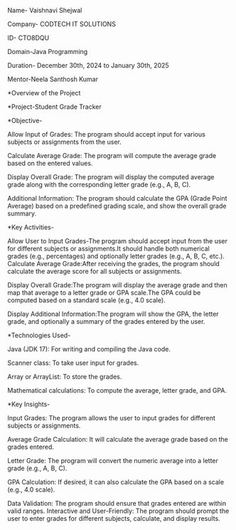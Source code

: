 Name- Vaishnavi Shejwal

Company- CODTECH IT SOLUTIONS

ID- CTO8DQU

Domain-Java Programming

Duration- December 30th, 2024 to January 30th, 2025

Mentor-Neela Santhosh Kumar


*Overview of the Project

*Project-Student Grade Tracker

*Objective-

Allow Input of Grades: The program should accept input for various subjects or assignments from the user.

Calculate Average Grade: The program will compute the average grade based on the entered values.

Display Overall Grade: The program will display the computed average grade along with the corresponding letter grade (e.g., A, B, C).

Additional Information: The program should calculate the GPA (Grade Point Average) based on a predefined grading scale, and show the overall grade summary.

*Key Activities-

Allow User to Input Grades-The program should accept input from the user for different subjects or assignments.It should handle both numerical grades (e.g., percentages) and optionally letter grades (e.g., A, B, C, etc.). 
Calculate Average Grade:After receiving the grades, the program should calculate the average score for all subjects or assignments.

Display Overall Grade:The program will display the average grade and then map that average to a letter grade or GPA scale.The GPA could be computed based on a standard scale (e.g., 4.0 scale).

Display Additional Information:The program will show the GPA, the letter grade, and optionally a summary of the grades entered by the user.

*Technologies Used-

Java (JDK 17): For writing and compiling the Java code.

Scanner class: To take user input for grades.

Array or ArrayList: To store the grades.

Mathematical calculations: To compute the average, letter grade, and GPA.

*Key Insights-

Input Grades: The program allows the user to input grades for different subjects or assignments.

Average Grade Calculation: It will calculate the average grade based on the grades entered.

Letter Grade: The program will convert the numeric average into a letter grade (e.g., A, B, C).

GPA Calculation: If desired, it can also calculate the GPA based on a scale (e.g., 4.0 scale).

Data Validation: The program should ensure that grades entered are within valid ranges.
Interactive and User-Friendly: The program should prompt the user to enter grades for different subjects, calculate, and display results.





















